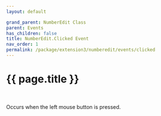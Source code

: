 ```yaml
---
layout: default

grand_parent: NumberEdit Class
parent: Events
has_children: false
title: NumberEdit.Clicked Event
nav_order: 1
permalink: /package/extension3/numberedit/events/clicked
---
```

# {{ page.title }}
<br>

Occurs when the left mouse button is pressed.
